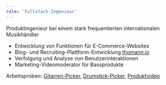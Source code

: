 ```yaml
---
role: 'Fullstack-Ingenieur'
---
```

Produktingenieur bei einem stark frequentierten internationalen Musikhändler
- Entwicklung von Funktionen für E-Commerce-Websites
- Blog- und Recruiting-Plattform-Entwicklung [thomann.io](https://thomann.io/)
- Verfolgung und Analyse von Benutzerinteraktionen
- Marketing-Videomoderator für Bassprodukte
  
Arbeitsproben: [Gitarren-Picker](https://www.thomann.de/gb/classical_guitars.html), [Drumstick-Picker](https://www.thomann.de/gb/woodpicker.html), [Produktvideo ](https://www.youtube.com/watch?v=FJ1NgNpRVd0&feature=youtu.be)